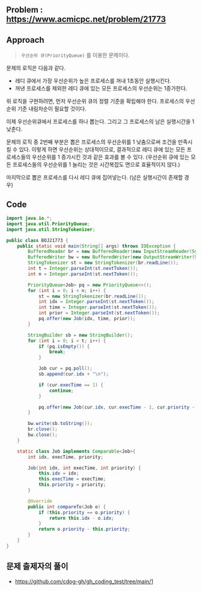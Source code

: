 ## Problem : https://www.acmicpc.net/problem/21773



## Approach

> `우선순위 큐(PriorityQueue)` 를 이용한 문제이다.

문제의 로직은 다음과 같다.

- 레디 큐에서 가장 우선순위가 높은 프로세스를 꺼내 1초동안 실행시킨다.
- 꺼낸 프로세스를 제외한 레디 큐에 있는 모든 프로세스의 우선순위는 1증가한다.



위 로직을 구현하려면, 먼저 우선순위 큐의 정렬 기준을 확립해야 한다. 프로세스의 우선순위 기준 내림차순이 필요할 것이다.

이제 우선순위큐에서 프로세스를 하나 뽑는다. 그리고 그 프로세스의 남은 실행시간을 1 낮춘다.

문제의 로직 중 2번째 부분은 뽑은 프로세스의 우선순위를 1 낮춤으로써 조건을 만족시킬 수 있다. 이렇게 하면 우선순위는 상대적이므로, 결과적으로 레디 큐에 있는 모든 프로세스들의 우선순위를 1 증가시킨 것과 같은 효과를 볼 수 있다. 
(우선순위 큐에 있는 모든 프로세스들의 우선순위를 1 늘리는 것은 시간복잡도 면으로 효율적이지 않다.)

마지막으로 뽑은 프로세스를 다시 레디 큐에 집어넣는다. (남은 실행시간이 존재할 경우)



## Code

```java
import java.io.*;
import java.util.PriorityQueue;
import java.util.StringTokenizer;

public class BOJ21773 {
    public static void main(String[] args) throws IOException {
        BufferedReader br = new BufferedReader(new InputStreamReader(System.in));
        BufferedWriter bw = new BufferedWriter(new OutputStreamWriter(System.out));
        StringTokenizer st = new StringTokenizer(br.readLine());
        int t = Integer.parseInt(st.nextToken());
        int n = Integer.parseInt(st.nextToken());

        PriorityQueue<Job> pq = new PriorityQueue<>();
        for (int i = 0; i < n; i++) {
            st = new StringTokenizer(br.readLine());
            int idx = Integer.parseInt(st.nextToken());
            int time = Integer.parseInt(st.nextToken());
            int prior = Integer.parseInt(st.nextToken());
            pq.offer(new Job(idx, time, prior));
        }

        StringBuilder sb = new StringBuilder();
        for (int i = 0; i < t; i++) {
            if (pq.isEmpty()) {
                break;
            }

            Job cur = pq.poll();
            sb.append(cur.idx + "\n");

            if (cur.execTime == 1) {
                continue;
            }

            pq.offer(new Job(cur.idx, cur.execTime - 1, cur.priority - 1));
        }

        bw.write(sb.toString());
        br.close();
        bw.close();
    }

    static class Job implements Comparable<Job>{
        int idx, execTime, priority;

        Job(int idx, int execTime, int priority) {
            this.idx = idx;
            this.execTime = execTime;
            this.priority = priority;
        }

        @Override
        public int compareTo(Job o) {
            if (this.priority == o.priority) {
                return this.idx - o.idx;
            }
            return o.priority - this.priority;
        }
    }
}
```



## 문제 출제자의 풀이

- https://github.com/cdog-gh/gh_coding_test/tree/main/1